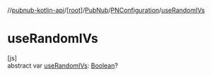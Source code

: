 //[pubnub-kotlin-api](../../../../index.md)/[[root]](../../index.md)/[PubNub](../index.md)/[PNConfiguration](index.md)/[useRandomIVs](use-random-i-vs.md)

# useRandomIVs

[js]\
abstract var [useRandomIVs](use-random-i-vs.md): [Boolean](https://kotlinlang.org/api/latest/jvm/stdlib/kotlin/-boolean/index.html)?
